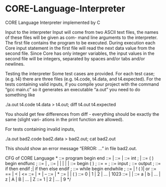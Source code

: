 # CORE-Language-Interpreter

CORE Language Interpreter implemented by C

Input to the interpreter
Input will come from two ASCII text files, the names of these files will be given as com- mand line arguments to the interpreter. The first file contains the program to be executed. During execution each Core input statement in the first file will read the next data value from the second file. Since Core has only integer variables, the input values in the second file will be integers, separated by spaces and/or tabs and/or newlines.

Testing the interpreter
Some test cases are provided. For each test case; (e.g. t4) there are three files (e.g. t4.code, t4.data, and t4.expected). For the tests containing valid inputs, if you compile your project with the command “gcc main.c” so it generates an executable “a.out” you need to do something like

./a.out t4.code t4.data > t4.out; diff t4.out t4.expected

You should get few differences from diff - everything should be exactly the same (slight vari- ations in the print function are allowed). 

For tests containing invalid inputs,

./a.out bad2.code bad2.data > bad2.out; cat bad2.out 

This should show an error message “ERROR: ...” in file bad2.out.


CFG of CORE Language
\*<prog> ::= program <decl-seq> begin <stmt-seq> end <decl-seq> ::= <decl> | <decl><decl-seq>
<stmt-seq> ::= <stmt> | <stmt><stmt-seq>
<decl> ::= int <id-list> ; | <decl-func>
<decl-func> ::= <id> ( <id-list> ) begin <stmt-seq> endfunc ; <id-list> ::= <id> | <id> , <id-list>
<stmt> ::= <assign> | <if> | <loop> | <in> | <out> | <func> <func> ::= begin <id> ( <id-list> ) ;
<assign> ::= <id> = <expr> ;
<in> ::= input <id> ;
<out> ::= output <expr> ;
<if> ::= if <cond> then <stmt-seq> endif ;| if <cond> then <stmt-seq> else <stmt-seq> endif ; 
<loop> ::= while <cond> begin <stmt-seq> endwhile ; <cond> ::= <cmpr> | ! ( <cond> )| <cmpr> or <cond>
<cmpr> ::= <expr> == <expr> | <expr> < <expr> | <expr> <= <expr>
<expr> ::= <term> | <term> + <expr> | <term> – <expr> <term> ::= <factor> | <factor> * <term>
<factor> ::= <const> | <id> | ( <expr> )
<const> ::= 0 | 1 | 2 | ... | 1023
<id> ::= <letter> | <id><letter> | <id><digit>
<letter> ::= a | b | ... | z | A | B | ... | Z
<digit> ::= 1 | 2 | ... | 9 */
